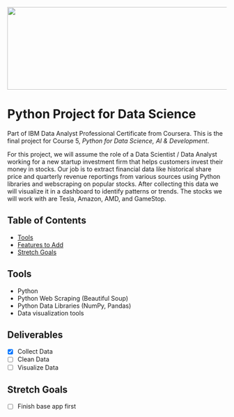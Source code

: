 <p align="center">
    <img src="https://howtolearnmachinelearning.com/wp-content/uploads/2021/04/coursera_machine_learning_ibm.png?raw=true" alt="IBM and Coursera Logos" width="1323" height="190"/>
</p>

# Python Project for Data Science

Part of IBM Data Analyst Professional Certificate from Coursera. This is the final project for Course 5, _Python for Data Science, AI & Development_.

For this project, we will assume the role of a Data Scientist / Data Analyst working for a new startup investment firm that helps customers invest their money in stocks. Our job is to extract financial data like historical share price and quarterly revenue reportings from various sources using Python libraries and webscraping on popular stocks. After collecting this data we will visualize it in a dashboard to identify patterns or trends. The stocks we will work with are Tesla, Amazon, AMD, and GameStop.

## Table of Contents

- [Tools](#tools)
- [Features to Add](#features-to-add)
- [Stretch Goals](#stretch-goals)

## Tools

- Python
- Python Web Scraping (Beautiful Soup)
- Python Data Libraries (NumPy, Pandas)
- Data visualization tools

## Deliverables

- [x] Collect Data
- [ ] Clean Data
- [ ] Visualize Data

## Stretch Goals

- [ ] Finish base app first
